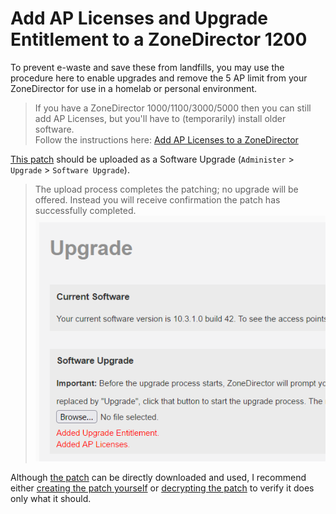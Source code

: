 # Add AP Licenses and Upgrade Entitlement to a ZoneDirector 1200

To prevent e-waste and save these from landfills, you may use the procedure here to enable upgrades and remove the 5 AP limit from your ZoneDirector for use in a homelab or personal environment.

>If you have a ZoneDirector 1000/1100/3000/5000 then you can still add AP Licenses, but you'll have to (temporarily) install older software.  
>Follow the instructions here: [Add AP Licenses to a ZoneDirector](ZDAddLicenses.md)

[This patch](../images/zd.licenses.patch.img) should be uploaded as a Software Upgrade (`Administer` > `Upgrade` > `Software Upgrade`).  
> The upload process completes the patching; no upgrade will be offered. Instead you will receive confirmation the patch has successfully completed.  
> ![](../images/Support_And_Licenses_1031.png)

Although [the patch](../images/zd.licenses.patch.img) can be directly downloaded and used, I recommend either [creating the patch yourself](../Scripts/create_zd_licenses_patch.sh) or [decrypting the patch](DecryptRuckusBackups.md) to verify it does only what it should.
